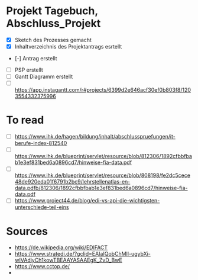 # Projekt Tagebuch, Abschluss_Projekt
- [x] Sketch des Prozesses gemacht
- [x] Inhaltverzeichnis des Projektantrags esrtellt
- [-] Antrag erstellt
- [ ] PSP erstellt
- [ ] Gantt Diagramm erstellt
- [ ] https://app.instagantt.com/r#projects/6399d2e646acf30ef0b803f8/1203554332375996

# To read 
- [ ] https://www.ihk.de/hagen/bildung/inhalt/abschlusspruefungen/it-berufe-index-812540
- [ ] https://www.ihk.de/blueprint/servlet/resource/blob/812306/1892cfbbfbab1e3ef831bed6a0896cd7/hinweise-fia-data.pdf
- [ ] https://www.ihk.de/blueprint/servlet/resource/blob/808198/fe2dc5cece48de920eda01f6791b2bc9/lehrstellenatlas-en-data.pdfb/812306/1892cfbbfbab1e3ef831bed6a0896cd7/hinweise-fia-data.pdf
- [ ] https://www.project44.de/blog/edi-vs-api-die-wichtigsten-unterschiede-teil-eins

# Sources 
- https://de.wikipedia.org/wiki/EDIFACT
- https://www.stratedi.de/?gclid=EAIaIQobChMIl-ugybXi-wIVAdiyCh1kowTBEAAYASAAEgK_ZvD_BwE
- https://www.cctop.de/
- 
